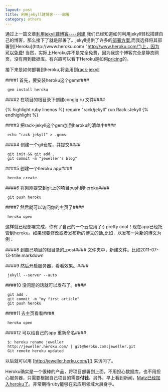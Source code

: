 ```yaml
---
layout: post
title: 利用jekyll建博客----部署
category: others
---
```


通过上一篇文章[利用jekyll建博客----创建](),我们已经知道如何利用jekyll轻松搭建自己的博客，那么接下了就是部署了。jekyll提供了许多的[部署方案](https://github.com/mojombo/jekyll/wiki/Deployment "https://github.com/mojombo/jekyll/wiki/Deployment"),而我选择将其部署到[Heroku](http://www.heroku.com/ "http://www.heroku.com/")上，因为可以免费! 当然，实际上Heroku并不是完全免费，因为我这个博客完全是静态网页，没有用到数据库。有兴趣可以看下Heroku是如何[pricing](http://www.heroku.com/pricing#0-0 "http://www.heroku.com/pricing#0-0")的。

接下来是如何部署到heroku,将会用到[rack-jekyll](https://github.com/bry4n/rack-jekyll "https://github.com/bry4n/rack-jekyll")

####1 首先，要安装heroku这个gem####

     gem install heroku

####2 在项目的根目录下创建congig.ru 文件####

{% highlight ruby linenos %}
 require "rack/jekyll"
 run Rack::Jekyll
{% endhighlight %}

####3 把rack-jekyll这个gem加到heroku的清单中####

     echo "rack-jekyll" > .gems

####4 创建一个git仓库，并提交####

     git init && git add .
     git commit -m "jeweller's blog"

####5 创建一个heroku app####

     heroku create

####6 将刚刚提交到git上的项目push到heroku####

     git push heroku

####7 然后就可以访问你的主页了####

     heroku open

这样就已经部署完成，你有了自己的一个云应用了:) pretty
cool！现在app已经托管到heroku。如果想要修改或者发布新的博文的话,比如，以发布一片新的博文为例：

####8 到自己项目的根目录的\_post####
     文件夹中，新建文件。比如2011-07-13-titile.markdown

####9 然后开启服务器，看看效果。####

     jekyll --server --auto

####10 没问题的话就可以发布了。####

     git add .
     git commit -m "my first article"
     git push heroku

####11 去主页看看####

     heroku open

####12 可以给自己的app 重新命名####

     $: heroku rename jeweller
     http://jeweller.heroku.com/ | git@heroku.com:jeweller.git
     Git remote heroku updated

以后就可以用 [http://jeweller.herku.com/]() 来访问了。

Heroku确实是一个很棒的产品，将项目部署到上面，不用担心数据库，也不用担心服务器，只需要根据自己项目的需要**付钱**。另外，早上看到新闻，[Matz已经加入heroku了](http://blog.heroku.com/archives/2011/7/12/matz_joins_heroku/)。非常期待ruby能够在云应用领域大展身手。

